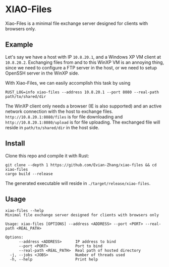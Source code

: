 # XIAO-Files

Xiao-Files is a minimal file exchange server designed for clients with browsers only.

## Example

Let's say we have a host with IP `10.8.20.1`, and a Windows XP VM client at `10.8.20.2`. Exchanging files from and to this WinXP VM is an annoying thing, since we need to configure a FTP server in the host, or we need to setup OpenSSH server in the WinXP side.

With Xiao-Files, we can easily accomplish this task by using

```shell
RUST_LOG=info xiao-files --address 10.8.20.1 --port 8080 --real-path path/to/shared/dir
```

The WinXP client only needs a browser (IE is also supported) and an active network connection with the host to exchange files. `http://10.8.20.1:8080/files` is for file downloading and `http://10.8.20.1:8080/upload` is for file uploading. The exchanged file will reside in `path/to/shared/dir` in the host side.

## Install

Clone this repo and compile it with Rust:

```shell
git clone --depth 1 https://github.com/Evian-Zhang/xiao-files && cd xiao-files
cargo build --release
```

The generated executable will reside in `./target/release/xiao-files`.

## Usage

```shell
xiao-files --help
Minimal file exchange server designed for clients with browsers only

Usage: xiao-files [OPTIONS] --address <ADDRESS> --port <PORT> --real-path <REAL_PATH>

Options:
      --address <ADDRESS>      IP address to bind
      --port <PORT>            Port to bind
      --real-path <REAL_PATH>  Real path of hosted directory
  -j, --jobs <JOBS>            Number of threads used
  -h, --help                   Print help
```
